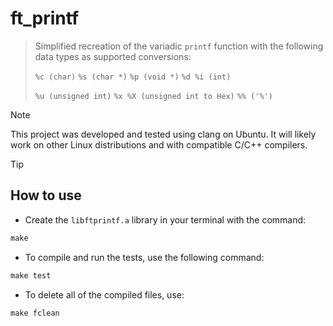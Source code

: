 # ft_printf

> Simplified recreation of the variadic `printf` function with the following data types as supported conversions:
> 
> `%c (char)`
> `%s (char *)`
> `%p (void *)`
> `%d %i (int) `
> 
> `%u (unsigned int)`
> `%x %X (unsigned int to Hex)`
> `%% ('%')`

> [!NOTE]
> This project was developed and tested using clang on Ubuntu. It will likely work on other Linux distributions and with compatible C/C++ compilers.

> [!TIP]
> ## How to use
 - Create the `libftprintf.a` library in your terminal with the command:
 ``` Makefile
 make
 ```
 - To compile and run the tests, use the following command:
 ``` Makefile
 make test
 ```
 - To delete all of the compiled files, use:
 ``` Makefile
 make fclean
 ```
